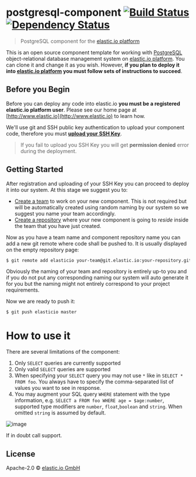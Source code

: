 # postgresql-component [![Build Status](https://travis-ci.org/elasticio/postgresql-component.svg?branch=master)](https://travis-ci.org/elasticio/postgresql-component) [![Dependency Status][daviddm-image]][daviddm-url]

> PostgreSQL component for the [elastic.io platform](http://www.elastic.io)

This is an open source component template for working with [PostgreSQL](https://en.wikipedia.org/wiki/PostgreSQL) object-relational database management system on [elastic.io platform](http://www.elastic.io "elastic.io platform"). You can clone it and change it as you wish. However, **if you plan to deploy it into [elastic.io platform](http://www.elastic.io "elastic.io platform") you must follow sets of instructions to succeed**.

## Before you Begin

Before you can deploy any code into elastic.io **you must be a registered elastic.io platform user**. Please see our home page at [http://www.elastic.io](http://www.elastic.io) to learn how.

We'll use git and SSH public key authentication to upload your component code, therefore you must **[upload your SSH Key](http://docs.elastic.io/docs/ssh-key)**.

> If you fail to upload you SSH Key you will get **permission denied** error during the deployment.

## Getting Started

After registration and uploading of your SSH Key you can proceed to deploy it into our system. At this stage we suggest you to:
* [Create a team](http://docs.elastic.io/page/team-management) to work on your new component. This is not required but will be automatically created using random naming by our system so we suggest you name your team accordingly.
* [Create a repository](http://docs.elastic.io/page/repository-management) where your new component is going to *reside* inside the team that you have just created.

Now as you have a team name and component repository name you can add a new git remote where code shall be pushed to. It is usually displayed on the empty repository page:

```bash
$ git remote add elasticio your-team@git.elastic.io:your-repository.git
```

Obviously the naming of your team and repository is entirely up-to you and if you do not put any corresponding naming our system will auto generate it for you but the naming might not entirely correspond to your project requirements.

Now we are ready to push it:

```bash
$ git push elasticio master
```

# How to use it

There are several limitations of the component:

1. Only ``SELECT`` queries are currently supported
2. Only valid ``SELECT`` queries are supported
3. When specifying your ``SELECT`` query you may not use ``*`` like in ``SELECT * FROM foo``. You always have to specify the comma-separated list of values you want to see in response.
4. You may augment your SQL query ``WHERE`` statement with the type information, e.g. ``SELECT a FROM foo WHERE age = $age:number``, supported type modifiers are ``number``, ``float``,``boolean`` and ``string``. When omitted ``string`` is assumed by default.

![image](https://cloud.githubusercontent.com/assets/56208/14229261/b6586dfa-f92f-11e5-8489-2042dc590915.png)

If in doubt call support.

## License

Apache-2.0 © [elastic.io GmbH](http://elastic.io)


[travis-image]: https://travis-ci.org/elasticio/postgresql-component.svg?branch=master
[travis-url]: https://travis-ci.org/elasticio/postgresql-component
[daviddm-image]: https://david-dm.org/elasticio/postgresql-component.svg?theme=shields.io
[daviddm-url]: https://david-dm.org/elasticio/postgresql-component
